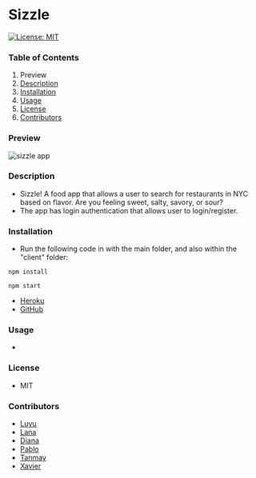 # Sizzle

[![License: MIT](https://img.shields.io/badge/License-MIT-yellow.svg)](https://opensource.org/licenses/MIT)

### Table of Contents

1. Preview
2. [Description](#description)
3. [Installation](#installation)
4. [Usage](#usage)
5. [License](#license)
6. [Contributors](#contributors)

### Preview

![sizzle app](/assets/sizzle.gif)

### Description

- Sizzle! A food app that allows a user to search for restaurants in NYC based on flavor. Are you feeling sweet, salty, savory, or sour?
- The app has login authentication that allows user to login/register.

### Installation

- Run the following code in with the main folder, and also within the "client" folder:
```
npm install
```
```
npm start
```

- [Heroku](https://sizzle-app.herokuapp.com/)
- [GitHub](https://github.com/DEG18/Sizzle)

### Usage

-

### License

- MIT

### Contributors

- [Luyu](https://github.com/DEG18)
- [Lana](https://github.com/drlanah)
- [Diana](https://github.com/dianapulatova)
- [Pablo](https://github.com/ColumCOD1)
- [Tanmay](https://github.com/tsarker921)
- [Xavier](https://github.com/xj96)
